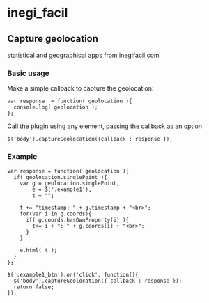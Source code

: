 inegi_facil
===========

<h2>Capture geolocation</h2>

statistical and geographical apps from inegifacil.com

<h3>Basic usage</h3>

Make a simple callback to capture the geolocation:

    var response  = function( geolocation ){
      console.log( geolocation );
    };
  
Call the plugin using any element, passing the callback as an option

    $('body').captureGeolocation({callback : response });
  
<h3>Example</h3>

    var response = function( geolocation ){
      if( geolocation.singlePoint ){
        var g = geolocation.singlePoint,
            e = $('.example1'),
            t = "";

        t += "timestamp: " + g.timestamp + "<br>";
        for(var i in g.coords){
          if( g.coords.hasOwnProperty(i) ){
            t+= i + ": " + g.coords[i] + "<br>";
          }
        }

        e.html( t );
      }
    };

    $('.example1_btn').on('click', function(){
      $('body').captureGeolocation({ callback : response });
      return false;
    });
